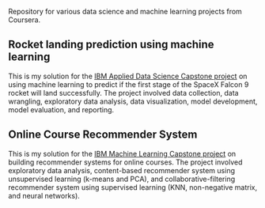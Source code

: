 Repository for various data science and machine learning projects from Coursera.

## Rocket landing prediction using machine learning

This is my solution for the [IBM Applied Data Science Capstone project](https://www.coursera.org/learn/applied-data-science-capstone) on using machine learning to predict if the first stage of the SpaceX Falcon 9 rocket will land successfully. The project involved data collection, data wrangling, exploratory data analysis, data visualization, model development, model evaluation, and reporting.


## Online Course Recommender System

This is my solution for the [IBM Machine Learning Capstone project](https://www.coursera.org/learn/machine-learning-capstone) on building recommender systems for online courses. The project involved exploratory data analysis, content-based recommender system using unsupervised learning (k-means and PCA), and collaborative-filtering recommender system using supervised learning (KNN, non-negative matrix, and neural networks).